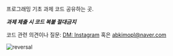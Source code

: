 <a>프로그래밍 기초 과제 코드 공유하는 곳.

***과제 제출 시 코드 복붙 절대금지***

</a>

<a>코드 관련 의견이나 질문: </a>
<a href="https://www.instagram.com/fluorine_10/" target="_blank">DM: Instagram</a>
<a>  혹은   abkimopl@naver.com</a>

![reversal](https://capsule-render.vercel.app/api?type=transparent&text=과제할%20때%20참고용으로만%20봐주세요&fontAlign=30&fontSize=20&desc=&descAlign=60&descAlignY=50&theme=radical)
